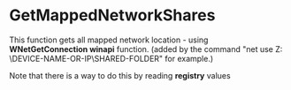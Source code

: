 # GetMappedNetworkShares

This function gets all mapped network location - using **WNetGetConnection winapi** function.
(added by the command "net use Z: \\DEVICE-NAME-OR-IP\SHARED-FOLDER" for example.)

Note that there is a way to do this by reading **registry** values
